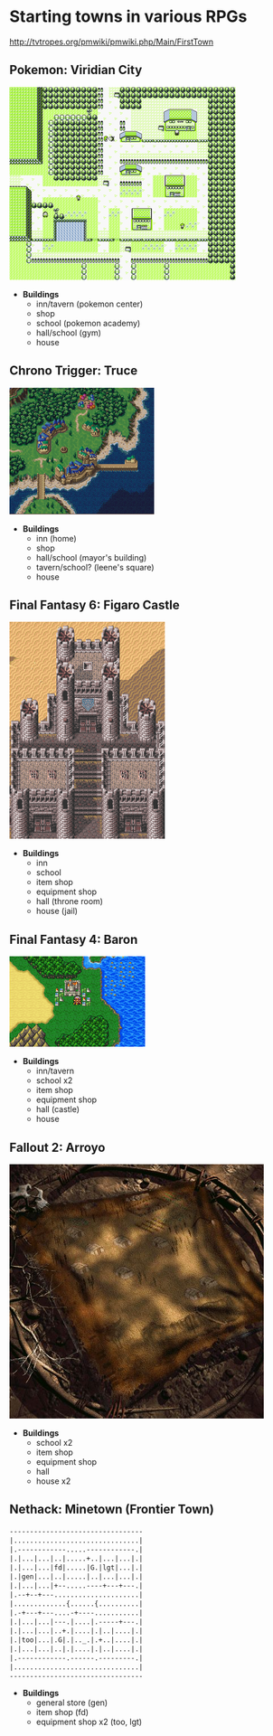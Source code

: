 # Starting towns in various RPGs #

http://tvtropes.org/pmwiki/pmwiki.php/Main/FirstTown

## Pokemon: Viridian City ##

![](pokemon_viridian_city.png)

- **Buildings**
	- inn/tavern (pokemon center)
	- shop
	- school (pokemon academy)
	- hall/school (gym)
	- house

## Chrono Trigger: Truce ##

![](chrono_trigger_truce.png)

- **Buildings**
	- inn (home)
	- shop
	- hall/school (mayor's building)
	- tavern/school? (leene's square)
	- house

## Final Fantasy 6: Figaro Castle ##

![](ff6_figaro_castle.png)

- **Buildings**
	- inn
	- school
	- item shop
	- equipment shop
	- hall (throne room)
	- house (jail)

## Final Fantasy 4: Baron ##

![](ff4_baron.png)

- **Buildings**
	- inn/tavern
	- school x2
	- item shop
	- equipment shop
	- hall (castle)
	- house

## Fallout 2: Arroyo ##

![](fallout2_arroyo.jpg)

- **Buildings**
	- school x2
	- item shop
	- equipment shop
	- hall
	- house x2

## Nethack: Minetown (Frontier Town) ##

    ---------------------------------
    |...............................|
    |.------------.....------------.|
    |.|...|...|..|.....+..|...|...|.|
    |.|...|...|fd|.....|G.|lgt|...|.|
    |.|gen|...|..|.....|..|...|...|.|
    |.|...|...|+--.....----+---+---.|
    |.--+--+---.....................|
    |.............{......{..........|
    |.-+---+---....-+----...........|
    |.|...|...|---.|....|.-----+---.|
    |.|...|...|..+.|....|.|..|....|.|
    |.|too|...|.G|.|.._.|.+..|....|.|
    |.|...|...|..|.|....|.|..|....|.|
    |.------------.------.---------.|
    |...............................|
    ---------------------------------

- **Buildings**
	- general store (gen)
	- item shop (fd)
	- equipment shop x2 (too, lgt)
